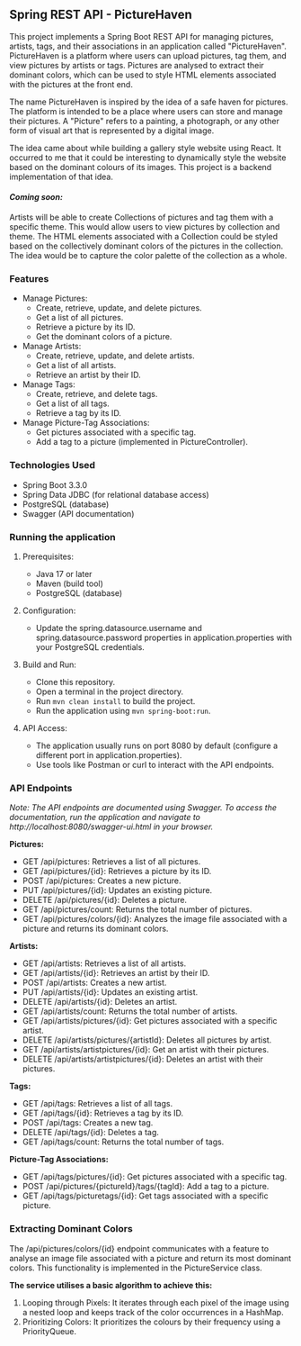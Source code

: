 ## Spring REST API - PictureHaven

This project implements a Spring Boot REST API for managing pictures, artists, tags, and their associations in an application called "PictureHaven".
PictureHaven is a platform where users can upload pictures, tag them, and view pictures by artists or tags.
Pictures are analysed to extract their dominant colors, which can be used to style HTML elements associated with the pictures at the front end.

The name PictureHaven is inspired by the idea of a safe haven for pictures. The platform is intended to be a place where users can store and manage their pictures. A "Picture" refers to a painting, a photograph, or any other form of visual art that is represented by a digital image.

The idea came about while building a gallery style website using React. It occurred to me that it could be interesting to dynamically style the website based on the dominant colours of its images. This project is a backend implementation of that idea.

#### _Coming soon:_
Artists will be able to create Collections of pictures and tag them with a specific theme. This would allow users to view pictures by collection and theme.
The HTML elements associated with a Collection could be styled based on the collectively dominant colors of the pictures in the collection. The idea would be to capture the color palette of the collection as a whole.

### Features
* Manage Pictures:
  * Create, retrieve, update, and delete pictures.
  * Get a list of all pictures.
  * Retrieve a picture by its ID.
  * Get the dominant colors of a picture.
* Manage Artists:
    * Create, retrieve, update, and delete artists.
    * Get a list of all artists.
    * Retrieve an artist by their ID.
* Manage Tags:
  * Create, retrieve, and delete tags.
  * Get a list of all tags.
  * Retrieve a tag by its ID.
* Manage Picture-Tag Associations:
  * Get pictures associated with a specific tag.
  * Add a tag to a picture (implemented in PictureController).

### Technologies Used
* Spring Boot 3.3.0
* Spring Data JDBC (for relational database access)
* PostgreSQL (database)
* Swagger (API documentation)

### Running the application
1. Prerequisites:
    * Java 17 or later
    * Maven (build tool)
    * PostgreSQL (database)
   
2. Configuration:
   * Update the spring.datasource.username and spring.datasource.password properties in application.properties with your PostgreSQL credentials.
   
3. Build and Run:
   * Clone this repository.
   * Open a terminal in the project directory.
   * Run `mvn clean install` to build the project.
   * Run the application using `mvn spring-boot:run`.

4. API Access:
   * The application usually runs on port 8080 by default (configure a different port in application.properties).
   * Use tools like Postman or curl to interact with the API endpoints.

### API Endpoints
_Note: The API endpoints are documented using Swagger. To access the documentation, run the application and navigate to http://localhost:8080/swagger-ui.html in your browser._

**Pictures:**

* GET /api/pictures: Retrieves a list of all pictures.
* GET /api/pictures/{id}: Retrieves a picture by its ID.
* POST /api/pictures: Creates a new picture.
* PUT /api/pictures/{id}: Updates an existing picture.
* DELETE /api/pictures/{id}: Deletes a picture.
* GET /api/pictures/count: Returns the total number of pictures.
* GET /api/pictures/colors/{id}: Analyzes the image file associated with a picture and returns its dominant colors.

**Artists:**

* GET /api/artists: Retrieves a list of all artists.
* GET /api/artists/{id}: Retrieves an artist by their ID.
* POST /api/artists: Creates a new artist.
* PUT /api/artists/{id}: Updates an existing artist.
* DELETE /api/artists/{id}: Deletes an artist.
* GET /api/artists/count: Returns the total number of artists.
* GET /api/artists/pictures/{id}: Get pictures associated with a specific artist.
* DELETE /api/artists/pictures/{artistId}: Deletes all pictures by artist.
* GET /api/artists/artistpictures/{id}: Get an artist with their pictures.
* DELETE /api/artists/artistpictures/{id}: Deletes an artist with their pictures.

**Tags:**

* GET /api/tags: Retrieves a list of all tags.
* GET /api/tags/{id}: Retrieves a tag by its ID.
* POST /api/tags: Creates a new tag.
* DELETE /api/tags/{id}: Deletes a tag.
* GET /api/tags/count: Returns the total number of tags.

**Picture-Tag Associations:**

* GET /api/tags/pictures/{id}: Get pictures associated with a specific tag.
* POST /api/pictures/{pictureId}/tags/{tagId}: Add a tag to a picture.
* GET /api/tags/picturetags/{id}: Get tags associated with a specific picture.

### Extracting Dominant Colors
The /api/pictures/colors/{id} endpoint communicates with a feature to analyse an image file associated with a picture and return its most dominant colors. 
This functionality is implemented in the PictureService class.

**The service utilises a basic algorithm to achieve this:**
1. Looping through Pixels: It iterates through each pixel of the image using a nested loop and keeps track of the color occurrences in a HashMap.
2. Prioritizing Colors: It prioritizes the colours by their frequency using a PriorityQueue.